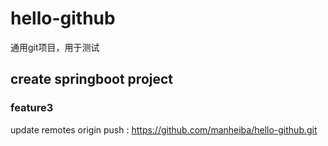 # hello-github
通用git项目，用于测试

## create springboot project
### feature3

update remotes origin push : https://github.com/manheiba/hello-github.git
